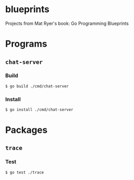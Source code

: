 # blueprints
Projects from Mat Ryer's book: Go Programming Blueprints

# Programs

## `chat-server`

### Build

```bash
$ go build ./cmd/chat-server
```

### Install

```bash
$ go install ./cmd/chat-server
```

# Packages

## `trace`

### Test

```bash
$ go test ./trace
```